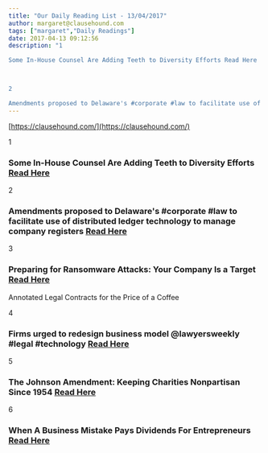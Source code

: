 ```yaml
---
title: "Our Daily Reading List - 13/04/2017"
author: margaret@clausehound.com
tags: ["margaret","Daily Readings"]
date: 2017-04-13 09:12:56
description: "1

Some In-House Counsel Are Adding Teeth to Diversity Efforts Read Here



2

Amendments proposed to Delaware's #corporate #law to facilitate use of distributed ledger technology to manage company r..."
---
```


[https://clausehound.com/](https://clausehound.com/)

1

### Some In-House Counsel Are Adding Teeth to Diversity Efforts [Read Here](https://goo.gl/SPmLc4)

2

### Amendments proposed to Delaware's #corporate #law to facilitate use of distributed ledger technology to manage company registers  [Read Here](https://goo.gl/qyXW54)

3

### Preparing for Ransomware Attacks: Your Company Is a Target  [Read Here](https://goo.gl/bqSTT7)

Annotated Legal Contracts
for the Price of a Coffee

4

### Firms urged to redesign business model @lawyersweekly #legal #technology [Read Here](https://goo.gl/Ew7zz3)

5

### The Johnson Amendment: Keeping Charities Nonpartisan Since 1954  [Read Here](https://goo.gl/rGJz7C)

6

### When A Business Mistake Pays Dividends For Entrepreneurs [Read Here](https://www.forbes.com/sites/groupthink/2017/04/06/when-a-business-mistake-pays-dividends-for-entrepreneurs/#1d1d0deb7e54)